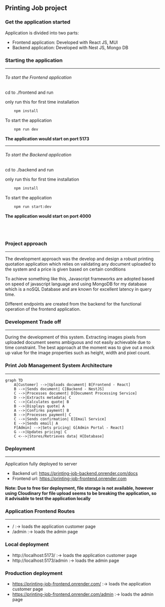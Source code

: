 <h2>Printing Job project</h2>

### Get the application started

<span>Application is divided into two parts:</span>

<ul>
<li>Frontend application: Developed with React JS, MUI</li>
<li>Backend  application: Developed with Nest JS, Mongo DB</li>
</ul>

### Starting the application

---

<h6>To start the Frontend application</h6>

<span>cd to ./frontend and run </span>

only run this for first time installation

```sh
    npm install
```

To start the application

```sh
    npm run dev
```

<b>The application would start on port 5173</b>

---

<h6>To start the Backend application</h6>

<span>cd to ./backend and run </span>

only run this for first time installation

```sh
    npm install
```

To start the application

```sh
    npm run start:dev
```

<b>The application would start on port 4000</b>

<br/>
<br/>

### Project approach

---

The development approach was the develop and design a robust printing quotation application which relies on validating any document uploaded to the system and a price is given based on certain conditions

To achieve something like this, Javascript frameworks are adopted based on speed of javascript language and using MongoDB for my database which is a noSQL Database and are known for excellent latency in query time.

Different endpoints are created from the backend for the functional operation of the frontend application.

### Development Trade off

---

During the development of this system. Extracting images pixels from uploaded document seems ambiguous and not easily achievable due to time constraint. The best approach at the moment was to give out a mock up value for the image properties such as height, width and pixel count.

### Print Job Management System Architecture

---

```mermaid
graph TD
    A[Customer] -->|Uploads document| B[Frontend - React]
    B -->|Sends document| C[Backend - NestJS]
    C -->|Processes document| D[Document Processing Service]
    D -->|Extracts metadata| C
    C -->|Calculates quote| B
    B -->|Displays quote| A
    A -->|Confirms payment| B
    B -->|Processes payment| C
    C -->|Sends confirmation| E[Email Service]
    E -->|Sends email| A
    F[Admin] -->|Sets pricing| G[Admin Portal - React]
    G -->|Updates pricing| C
    C <-->|Stores/Retrieves data| H[Database]
```

### Deployment

---

Application fully deployed to server

- Backend url: https://printing-job-backend.onrender.com/docs
- Frontend url: https://printing-job-frontend.onrender.com

<b>Note: Due to free tier deployment, file storage is not available, however using Cloudinary for file upload seems to be breaking the application, so it advisable to test the application locally</b>

### Application Frontend Routes

---

- / :-> loads the application customer page
- /admin :-> loads the admin page

### Local deployment

- http://localhost:5173/ :-> loads the application customer page
- http://localhost:5173/admin :-> loads the admin page

### Production deployment

- https://printing-job-frontend.onrender.com/ :-> loads the application customer page
- https://printing-job-frontend.onrender.com/admin :-> loads the admin page
